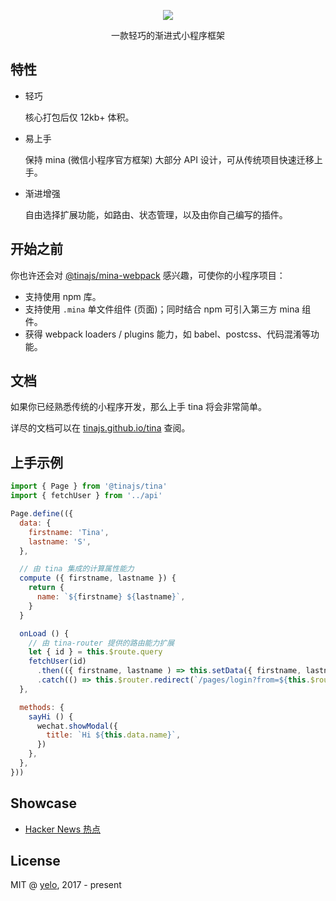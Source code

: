 <p align="center"><img src="https://avatars2.githubusercontent.com/u/33456300?s=200&v=4"/ ></p>
<p align="center">一款轻巧的渐进式小程序框架</p>

## 特性
- 轻巧

  核心打包后仅 12kb+ 体积。

- 易上手

  保持 mina (微信小程序官方框架) 大部分 API 设计，可从传统项目快速迁移上手。

- 渐进增强

  自由选择扩展功能，如路由、状态管理，以及由你自己编写的插件。


## 开始之前
你也许还会对 [@tinajs/mina-webpack](https://github.com/tinajs/mina-webpack) 感兴趣，可使你的小程序项目：

- 支持使用 npm 库。
- 支持使用 ``.mina`` 单文件组件 (页面)；同时结合 npm 可引入第三方 mina 组件。
- 获得 webpack loaders / plugins 能力，如 babel、postcss、代码混淆等功能。

## 文档
如果你已经熟悉传统的小程序开发，那么上手 tina 将会非常简单。

详尽的文档可以在 [tinajs.github.io/tina](tinajs.github.io) 查阅。

## 上手示例
```javascript
import { Page } from '@tinajs/tina'
import { fetchUser } from '../api'

Page.define(({
  data: {
    firstname: 'Tina',
    lastname: 'S',
  },

  // 由 tina 集成的计算属性能力
  compute ({ firstname, lastname }) {
    return {
      name: `${firstname} ${lastname}`,
    }
  }

  onLoad () {
    // 由 tina-router 提供的路由能力扩展
    let { id } = this.$route.query
    fetchUser(id)
      .then(({ firstname, lastname ) => this.setData({ firstname, lastname }))
      .catch(() => this.$router.redirect(`/pages/login?from=${this.$route.fullPath}`))
  },

  methods: {
    sayHi () {
      wechat.showModal({
        title: `Hi ${this.data.name}`,
      })
    },
  },
}))
```

## Showcase
- [Hacker News 热点](https://github.com/imyelo/tina-hackernews)

## License
MIT @ [yelo](https://github.com/imyelo), 2017 - present

